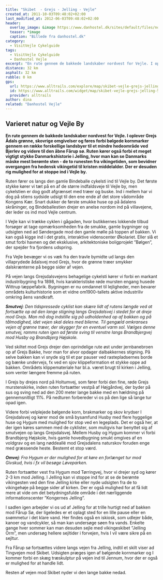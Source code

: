```yaml
---
title: "Skibet  - Grejs - Jelling - Vejle"
created_at: 2011-10-03T09:48:02+02:00
last_modified_at: 2012-06-03T09:48:02+02:00
header:
  overlay_image: &image https://www.danhostel.dk/sites/default/files/node/related_product/field_images/608126/309267.jpeg
  teaser: *image
  caption: "Billede fra danhostel.dk"
category:
  - VisitVejle Cykelguide
tags:
  - VisitVejle Cykelguide
  - Danhostel Vejle 
excerpt: "En rute gennem de bakkede landskaber nordvest for Vejle. I oplever Grejs Ådals grønne, skovrige omgivelser og føres forbi bølgede kornmarker gennem en række forskellige landsbyer til et mindre hedeområde ved Bjerlev og videre til den åbne Fårup sø."
distance: 32 km
asphalt: 32 km
rubble: 0 km
gps: 
  url: https://www.alltrails.com/explore/map/skibet-vejle-grejs-jelling-576d026
  id: https://www.alltrails.com/widget/map/skibet-vejle-grejs-jelling-576d026
  provider: alltrails
author: dina
related: "Danhostel Vejle"
---
```


## Varieret natur og Vejle By

**En rute gennem de bakkede landskaber nordvest for Vejle. I oplever Grejs Ådals grønne, skovrige omgivelser og føres forbi bølgede kornmarker gennem en række forskellige landsbyer til et mindre hedeområde ved Bjerlev og videre til den åbne Fårup sø. Ruten kører også forbi et meget vigtigt stykke Danmarkshistorie i Jelling, hvor man kan se Danmarks måske mest berømte sten - de to runesten fra vikingetiden, som bevidner overgangen fra hedensk vikingetid til kristen middelalder. Der er desuden rig mulighed for at stoppe ind i Vejle by.**

Ruten fører os langs den gamle Bindeballe cykelsti ind til Vejle by. Det første stykke kører vi tæt på en af de større indfaldsveje til Vejle by, men cykelstien er dog godt afgrænset med træer og buske. Ind i mellem har vi dog på stiens sydside udsigt til den ene ende af det store vådområde Kongens Kær. Snart dukker de første smukke huse op på ådalens skråninger, og Bindeballestien drejer en anelse nordom ind på villavejene, der leder os ind mod Vejle centrum.

I Vejle kan vi trække cyklen i gågaden, hvor butikkernes lokkende tilbud forsøger at tage opmærksomheden fra de smukke, gamle bygninger og udsigten ned ad Søndergade mod den gamle mølle på toppen af bakken. Vi kan også kigge ind i det gratis, interaktive videnscenter Økolariet. Eller slå et smut forbi havnen og det eksklusive, arkitektoniske boligprojekt ”Bølgen”, der spejder fra fjordens udspring.
 
Fra Vejle bevæger vi os væk fra den travle bymidte ud langs den villaprydede ådalsvej mod Grejs, hvor de grønne træer smykker dalskrænterne på begge sider af vejen.

På vejen langs Grejsdalsvejens behagelige cykelsti kører vi forbi en markant industribygning fra 1898, hvis karakteristiske røde mursten engang husede Wittrup tæppefabrik. Bygningen er nu omdannet til lejligheder, men bevarer områdets kulturhistorie som et vidne om1900-tallets aktive industriliv omkring åens vandkraft.

_**Smutvej**: Den tidspressede cyklist kan skære lidt af rutens længde ved at fortsætte op ad den lange stigning langs Grejsdalsvej i stedet for at dreje mod Grejs. Man må dog indstille sig på udholdenhed op af bakken og på tålmodighed, idet vejen skal deles med bilerne. Til gengæld omkranses vejen af grønne træer, der skygger for en eventuel varm sol. Vælges denne smutvej, ramms ruten igen ad første sving til venstre langs Brandbjergvej mod Husby og Brandbjerg Højskole._
 
Ved skiltet mod Grejs drejer den oprindelige rute øst under jernbanebroen op af Grejs Bakke, hvor man for alvor opdager dalbakkernes stigning. På selve bakken kan vi snyde sig til et par pauser ved rastepladsernes borde og bænke undervejs, fx ved en sjov klippeformation et stykke oppe ad bakken. Områdets klippemateriale har bl.a. været brugt til kirken i Jelling, som venter længere fremme på ruten.
 
I Grejs by drejes nord på Holtumvej, som fører forbi den fine, røde Grejs murstenskirke, inden ruten fortsætter vestpå af Højgårdvej, der byder på sus og sving ned ad den 200 meter lange bakke med en hældning på gennemsnitligt 11%. På nedturen forbereder vi os på den lige så lange tur opad igen.
 
Videre forbi velplejede bølgende korn, brakmarker og skov krydser I Grejsdalsvej og kører mod de små bysamfund Husby med flere hyggelige huse og Hygum med mulighed for stop ved en legeplads. Det er også her, at der igen køres sammen med de cyklister, som muligvis har benyttet sig af smutvejen op langs Grejsdalsvej. Mellem Husby og Hygum kommer vi forbi Brandbjerg Højskole, hvis gamle hovedbygning smukt omgives af en voldgrav og en lang nøddeallé mod Grejsdalens naturskov foruden enge med græssende heste. Bestemt et stop værd.
 
_**Omvej**: Fra Hygum er der mulighed for at køre en forlænget tur mod Givskud, hvis i fx vil besøge Løveparken._

Ruten fortsætter vest fra Hygum mod Tørringvej, hvor vi drejer syd og kører 2-3 km mod Jelling. I Jelling kan vi stoppe ind for at se de berømte vikingesten ved den fine Jelling kirke eller nyde udsigten fra de to vikingehøje på begge sider af kirken. Der er også mulighed for at få lidt mere at vide om det betydningsfulde område i det nærliggende informationscenter ”Kongernes Jelling”.
 
I sadlen igen arbejder vi os ud af Jelling for at trille hurtigt ned af bakken mod Fårup Sø, der ligeledes er et oplagt sted for en lille pause eller en svømmetur i det klare vand. Her findes også en iskiosk, som udlejer både, kanoer og vandcykler, så man kan undersøge søen fra vands. Enkelte gange hver sommer kan man desuden sejle med vikingeskibet ”Jelling Orm”, men undersøg hellere sejltider i forvejen, hvis I vil være sikre på en sejltur.
 
Fra Fårup sø fortsættes videre langs vejen fra Jelling, indtil et skilt viser ad Tingvejen mod Skibet. Udsigten præges igen af bølgende kornmarker og I kommer forbi en skæg træskulptur på vejen ind til Jennum, hvor der er også er mulighed for at handle lidt.
 
Resten af vejen mod Skibet nyder vi den lange bakke nedad.
